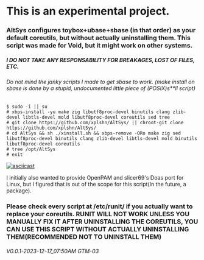 # This is an experimental project.
### AltSys configures toybox+ubase+sbase (in that order) as your default coreutils, but without actually uninstalling them. This script was made for Void, but it might work on other systems.
##### I DO NOT TAKE ANY RESPONSABILITY FOR BREAKAGES, LOST OF FILES, ETC.
###### Do not mind the janky scripts I made to get sbase to work. (make install on sbase is done by a stupid, undocumented little piece of (POSIX)s**ll script)

```install guide
$ sudo -i || su
# xbps-install -yu make zig libutf8proc-devel binutils clang zlib-devel libtls-devel mold libutf8proc-devel coreutils sed tree
# git clone https://github.com/xplshn/AltSys/ || chroot-git clone https://github.com/xplshn/AltSys/
# cd AltSys && sh ./xinstall.sh && xbps-remove -ORo make zig sed libutf8proc-devel binutils clang zlib-devel libtls-devel mold binutils libutf8proc-devel coreutils
# tree /opt/AltSys
# exit
```
[![asciicast](https://asciinema.org/a/627368.svg)](https://asciinema.org/a/627368)

I initially also wanted to provide OpenPAM and slicer69's Doas port for Linux, but I figured that is out of the scope for this script(In the future, a package).

### Please check every script at /etc/runit/ if you actually want to replace your coreutils. RUNIT WILL NOT WORK UNLESS YOU MANUALLY FIX IT AFTER UNINSTALLING THE COREUTILS, YOU CAN USE THIS SCRIPT WITHOUT ACTUALLY UNINSTALLING THEM(RECOMMENDED NOT TO UNINSTALL THEM)

###### V0.0.1-2023-12-17_07:50AM GTM-03
